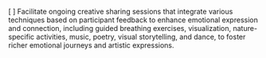 [ ] Facilitate ongoing creative sharing sessions that integrate various techniques based on participant feedback to enhance emotional expression and connection, including guided breathing exercises, visualization, nature-specific activities, music, poetry, visual storytelling, and dance, to foster richer emotional journeys and artistic expressions.